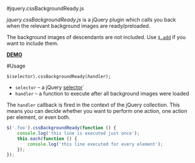 #jquery.cssBackgroundReady.js

*jquery.cssBackgroundReady.js* is a jQuery plugin which calls you back when the relevant background images are ready/preloaded.

The background images of descendants are not included. Use [`$.add`](http://api.jquery.com/add/) if you want to include them.

[**DEMO**](http://kaioa.com/k/test/cssBackgroundReady/demo/index.html)

#Usage

<code>$(<var>selector</var>).cssBackgroundReady(<var>handler</var>);</code>

* `selector` &ndash; a jQuery [selector](http://api.jquery.com/category/selectors/)`
* `handler` &ndash; a function to execute after all background images were loaded

The `handler` callback is fired in the context of the jQuery collection. This means you can decide whether you want to perform one action, one action per element, or even both.

```javascript
$('.foo').cssBackgroundReady(function () {
	console.log('this line is executed just once');
	this.each(function () {
		console.log('this line executed for every element');
	});
});
```